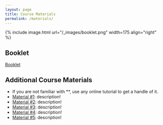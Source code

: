 ```yaml
---
layout: page
title: Course Materials
permalink: /materials/
---
```


{% include image.html url="/_images/booklet.png" width=175 align="right" %}

## Booklet

[Booklet](http://www.example.com/)

## Additional Course Materials

* If you are not familiar with **, use any online tutorial to get a handle of it.
* [Material #1](https://www.investopedia.com/terms/v/venturecapitalist.asp): description!
* [Material #2](https://www.investopedia.com/terms/v/venturecapitalist.asp): description!
* [Material #3](https://www.investopedia.com/terms/v/venturecapitalist.asp): description!
* [Material #4](https://www.investopedia.com/terms/v/venturecapitalist.asp): description!
* [Material #5](https://www.investopedia.com/terms/v/venturecapitalist.asp): description!
